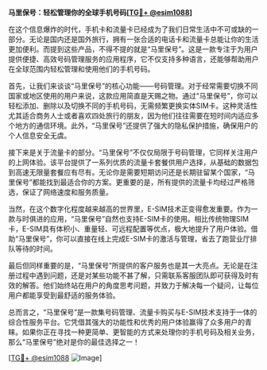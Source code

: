 **马里保号：轻松管理你的全球手机号码[[TG💪+ @esim1088](https://t.me/s/esim1088)]**

在这个信息爆炸的时代，手机卡和流量卡已经成为了我们日常生活中不可或缺的一部分。无论是国内还是国外旅行，拥有一张合适的电话卡和流量卡总能让你的生活更加便利。而提到这些产品，不得不提的就是“马里保号”。这是一款专注于为用户提供便捷、高效号码管理服务的应用程序，它不仅支持多种语言，还能够帮助用户在全球范围内轻松管理和使用他们的手机号码。

首先，让我们来谈谈“马里保号”的核心功能——号码管理。对于经常需要切换不同国家或地区使用的用户来说，这款应用简直是天赐之物。通过“马里保号”，你可以轻松添加、删除以及切换不同的手机号码，无需频繁更换实体SIM卡。这种灵活性尤其适合商务人士或者喜欢四处旅行的朋友，因为他们往往需要在短时间内适应多个地方的通信环境。此外，“马里保号”还提供了强大的隐私保护措施，确保用户的个人信息安全无虞。

接下来是关于流量卡的部分。“马里保号”不仅仅局限于号码管理，它同样关注用户的上网体验。该平台提供了一系列优质的流量卡套餐供用户选择，从基础的数据包到高速无限量套餐应有尽有。无论你是需要短期访问还是长期驻留某个国家，“马里保号”都能找到最适合你的方案。更重要的是，所有提供的流量卡均经过严格筛选，保证了网络速度和服务质量。

当然，在这个数字化程度越来越高的世界里，E-SIM技术正变得愈发重要。作为一款与时俱进的应用，“马里保号”自然也支持E-SIM卡的使用。相比传统物理SIM卡，E-SIM具有体积小、重量轻、可远程配置等优点，极大地提升了用户体验。借助“马里保号”，你可以直接在线上完成E-SIM卡的激活与管理，省去了跑营业厅排队等待的时间。

最后但同样重要的是，“马里保号”所提供的客户服务也是其一大亮点。无论是在注册过程中遇到问题，还是对某些功能不甚了解，只需联系客服团队即可获得及时有效的解答。他们始终站在用户的角度思考问题，并致力于解决每一个疑问，让每位用户都能享受到最舒适的服务体验。

总而言之，“马里保号”是一款集号码管理、流量卡购买与E-SIM技术支持于一体的综合性服务平台。它凭借其强大的功能性和优秀的用户体验赢得了众多用户的青睐。如果你正在寻找一种更简单、更智能的方式来处理你的手机号码及相关业务，那么“马里保号”绝对是你的最佳选择之一！

[[TG💪+ @esim1088](https://t.me/s/esim1088) ![Image](https://i.postimg.cc/4NQfJmqS/Snipaste-2025-05-13-00-14-12.png)]